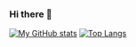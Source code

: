 ### Hi there 👋

[![My GitHub stats](https://github-readme-stats.vercel.app/api?username=jason5ng32&show_icons=true&count_private=true&theme=aura&hide=contribs&include_all_commits=true&line_height=24.0)](https://github.com/anuraghazra/github-readme-stats) [![Top Langs](https://github-readme-stats.vercel.app/api/top-langs/?username=jason5ng32&theme=aura&layout=compact&card_width=360)](https://github.com/anuraghazra/github-readme-stats)

